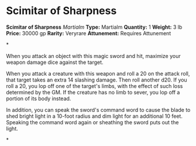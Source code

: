 # Scimitar of Sharpness

**Scimitar of Sharpness**
_Martialm_
**Type:** Martialm
**Quantity:** 1
**Weight:** 3 lb
**Price:** 30000 gp
**Rarity:** Veryrare
**Attunement:** Requires Attunement

*<p>When you attack an object with this magic sword and hit, maximize your weapon damage dice against the target.

When you attack a creature with this weapon and roll a 20 on the attack roll, that target takes an extra 14 slashing damage. Then roll another d20. If you roll a 20, you lop off one of the target's limbs, with the effect of such loss determined by the GM. If the creature has no limb to sever, you lop off a portion of its body instead.

In addition, you can speak the sword's command word to cause the blade to shed bright light in a 10-foot radius and dim light for an additional 10 feet. Speaking the command word again or sheathing the sword puts out the light.</p>*
